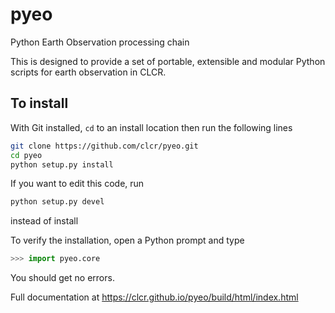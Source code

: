 # pyeo
Python Earth Observation processing chain

This is designed to provide a set of portable, extensible and modular Python scripts for earth observation in
CLCR.

## To install

With Git installed, `cd` to an install location then run the following lines

```bash
git clone https://github.com/clcr/pyeo.git
cd pyeo
python setup.py install
```

If you want to edit this code, run

```bash
python setup.py devel
```

instead of install

To verify the installation, open a Python prompt and type

```python
>>> import pyeo.core
```

You should get no errors.


Full documentation at https://clcr.github.io/pyeo/build/html/index.html
